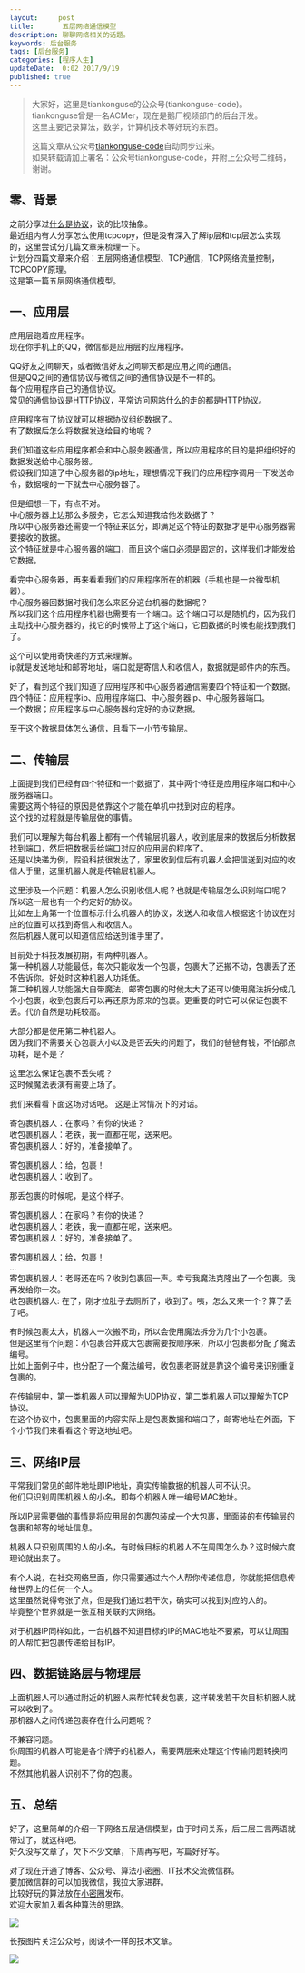 ```yaml
---   
layout:     post  
title:       五层网络通信模型  
description: 聊聊网络相关的话题。    
keywords: 后台服务  
tags: [后台服务]  
categories: [程序人生]  
updateDate:  0:02 2017/9/19
published: true  
---  
```

  
  
>   
> 大家好，这里是tiankonguse的公众号(tiankonguse-code)。    
> tiankonguse曾是一名ACMer，现在是鹅厂视频部门的后台开发。    
> 这里主要记录算法，数学，计算机技术等好玩的东西。   
>      
> 这篇文章从公众号[tiankonguse-code](http://mp.weixin.qq.com/s/Cte5aGAGuwAQ5tmQXTPhGw)自动同步过来。    
> 如果转载请加上署名：公众号tiankonguse-code，并附上公众号二维码，谢谢。  
>   
>    
  

## 零、背景

之前分享过[什么是协议](http://mp.weixin.qq.com/s/kjuZuB6l80e49rP_cJEr_g)，说的比较抽象。  
最近组内有人分享怎么使用tcpcopy，但是没有深入了解ip层和tcp层怎么实现的，这里尝试分几篇文章来梳理一下。  
计划分四篇文章来介绍：五层网络通信模型、TCP通信，TCP网络流量控制，TCPCOPY原理。  
这是第一篇五层网络通信模型。   



## 一、应用层


应用层跑着应用程序。   
现在你手机上的QQ，微信都是应用层的应用程序。  


QQ好友之间聊天，或者微信好友之间聊天都是应用之间的通信。  
但是QQ之间的通信协议与微信之间的通信协议是不一样的。  
每个应用程序自己的通信协议。  
常见的通信协议是HTTP协议，平常访问网站什么的走的都是HTTP协议。  


应用程序有了协议就可以根据协议组织数据了。  
有了数据后怎么将数据发送给目的地呢？


我们知道这些应用程序都会和中心服务器通信，所以应用程序的目的是把组织好的数据发送给中心服务器。  
假设我们知道了中心服务器的ip地址，理想情况下我们的应用程序调用一下发送命令，数据嗖的一下就去中心服务器了。  


但是细想一下，有点不对。  
中心服务器上边那么多服务，它怎么知道我给他发数据了？  
所以中心服务器还需要一个特征来区分，即满足这个特征的数据才是中心服务器需要接收的数据。  
这个特征就是中心服务器的端口，而且这个端口必须是固定的，这样我们才能发给它数据。  


看完中心服务器，再来看看我们的应用程序所在的机器（手机也是一台微型机器）。  
中心服务器回数据时我们怎么来区分这台机器的数据呢？  
所以我们这个应用程序机器也需要有一个端口。这个端口可以是随机的，因为我们主动找中心服务器的，找它的时候带上了这个端口，它回数据的时候也能找到我们了。  


这个可以使用寄快递的方式来理解。  
ip就是发送地址和邮寄地址，端口就是寄信人和收信人，数据就是邮件内的东西。  


好了，看到这个我们知道了应用程序和中心服务器通信需要四个特征和一个数据。  
四个特征：应用程序ip、应用程序端口、中心服务器ip、中心服务器端口。  
一个数据；应用程序与中心服务器约定好的协议数据。  



至于这个数据具体怎么通信，且看下一小节传输层。  


  

## 二、传输层


上面提到我们已经有四个特征和一个数据了，其中两个特征是应用程序端口和中心服务器端口。  
需要这两个特征的原因是依靠这个才能在单机中找到对应的程序。  
这个找的过程就是传输层做的事情。  


我们可以理解为每台机器上都有一个传输层机器人，收到底层来的数据后分析数据找到端口，然后把数据丢给端口对应的应用层的程序了。  
还是以快递为例，假设科技很发达了，家里收到信后有机器人会把信送到对应的收信人手里，这里机器人就是传输层机器人。  


这里涉及一个问题：机器人怎么识别收信人呢？也就是传输层怎么识别端口呢？  
所以这一层也有一个约定好的协议。  
比如左上角第一个位置标示什么机器人的协议，发送人和收信人根据这个协议在对应的位置可以找到寄信人和收信人。  
然后机器人就可以知道信应给送到谁手里了。  


目前处于科技发展初期，有两种机器人。  
第一种机器人功能最低，每次只能收发一个包裹，包裹大了还搬不动，包裹丢了还不告诉你。好处时这种机器人功耗低。  
第二种机器人功能强大自带魔法，邮寄包裹的时候太大了还可以使用魔法拆分成几个小包裹，收到包裹后可以再还原为原来的包裹。更重要的时它可以保证包裹不丢。代价自然是功耗较高。  


大部分都是使用第二种机器人。  
因为我们不需要关心包裹大小以及是否丢失的问题了，我们的爸爸有钱，不怕那点功耗，是不是？  


这里怎么保证包裹不丢失呢？  
这时候魔法表演有需要上场了。  


我们来看看下面这场对话吧。 
这是正常情况下的对话。   



寄包裹机器人：在家吗？有你的快递？  
收包裹机器人：老铁，我一直都在呢，送来吧。  
寄包裹机器人：好的，准备接单了。  

寄包裹机器人：给，包裹！  
收包裹机器人：收到了。  



那丢包裹的时候呢，是这个样子。  


寄包裹机器人：在家吗？有你的快递？  
收包裹机器人：老铁，我一直都在呢，送来吧。  
寄包裹机器人：好的，准备接单了。  

寄包裹机器人：给，包裹！  
...  
寄包裹机器人：老哥还在吗？收到包裹回一声。幸亏我魔法克隆出了一个包裹。我再发给你一次。  
收包裹机器人: 在了，刚才拉肚子去厕所了，收到了。咦，怎么又来一个？算了丢了吧。  



有时候包裹太大，机器人一次搬不动，所以会使用魔法拆分为几个小包裹。  
但是这里有个问题：小包裹合并成大包裹需要按顺序来，所以小包裹都分配了魔法编号。  
比如上面例子中，也分配了一个魔法编号，收包裹老哥就是靠这个编号来识别重复包裹的。  



在传输层中，第一类机器人可以理解为UDP协议，第二类机器人可以理解为TCP协议。  
在这个协议中，包裹里面的内容实际上是包裹数据和端口了，邮寄地址在外面，下个小节我们来看看这个寄送地址吧。  


## 三、网络IP层


平常我们常见的邮件地址即IP地址，真实传输数据的机器人可不认识。  
他们只识别周围机器人的小名，即每个机器人唯一编号MAC地址。  


所以IP层需要做的事情是将应用层的包裹包装成一个大包裹，里面装的有传输层的包裹和邮寄的地址信息。  



机器人只识别周围的人的小名，有时候目标的机器人不在周围怎么办？这时候六度理论就出来了。  


有个人说，在社交网络里面，你只需要通过六个人帮你传递信息，你就能把信息传给世界上的任何一个人。  
这里虽然说得夸张了点，但是我们通过若干次，确实可以找到对应的人的。  
毕竟整个世界就是一张互相关联的大网络。  


对于机器IP同样如此，一台机器不知道目标的IP的MAC地址不要紧，可以让周围的人帮忙把包裹传递给目标IP。  


## 四、数据链路层与物理层


上面机器人可以通过附近的机器人来帮忙转发包裹，这样转发若干次目标机器人就可以收到了。  
那机器人之间传递包裹存在什么问题呢？  


不兼容问题。  
你周围的机器人可能是各个牌子的机器人，需要两层来处理这个传输问题转换问题。  
不然其他机器人识别不了你的包裹。  



## 五、总结  

好了，这里简单的介绍一下网络五层通信模型，由于时间关系，后三层三言两语就带过了，就这样吧。  
好久没写文章了，欠下不少文章，下周再写吧，写篇好好写。  



对了现在开通了博客、公众号、算法小密圈、IT技术交流微信群。    
要加微信群的可以加我微信，我拉大家进群。  
比较好玩的算法放在[小密圈](https://wx.xiaomiquan.com/mweb/views/joingroup/join_group.html?group_id=281548515451&secret=r0krqw9fw0at24vxjxo1uo4k0h4lfe47&extra=d67ce0c25ec91252b3af846a10154c9e9d4cb50c763fee178acd68cd2c2e09ee)发布。  
欢迎大家加入看各种算法的思路。  

![](https://res.tiankonguse.com/images/tiankonguse-algorithms.png)  
  
  
长按图片关注公众号，阅读不一样的技术文章。   
  
![](https://res.tiankonguse.com/images/tiankonguse-code.gif)  
  
  